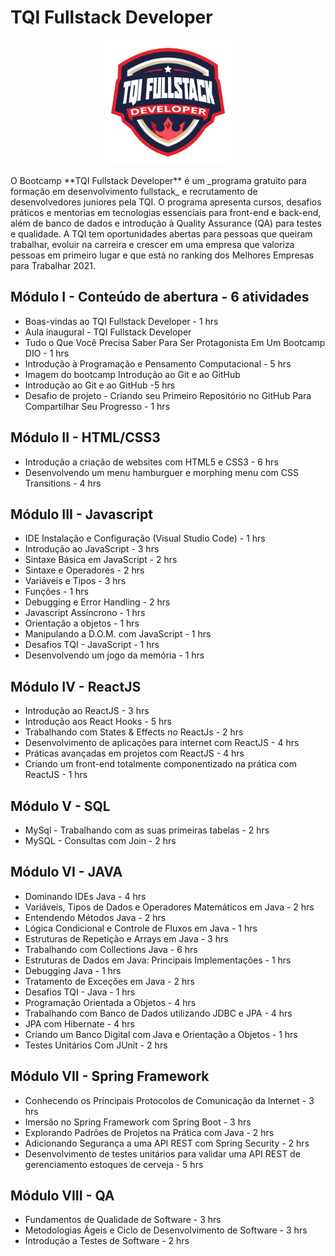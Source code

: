 # TQI Fullstack Developer

<p align="center">
<img width="200" height="200" src="https://github.com/mauriciorocha1968/DIO_TQI_Fullstack_Developer/blob/main/assets/TQI.png">
</p>
O Bootcamp **TQI Fullstack Developer** é um _programa gratuito para formação em desenvolvimento fullstack_ e recrutamento de desenvolvedores juniores pela TQI. O programa apresenta cursos, desafios práticos e mentorias em tecnologias essenciais para front-end e back-end, além de banco de dados e introdução à Quality Assurance (QA) para testes e qualidade. A TQI tem oportunidades abertas para pessoas que queiram trabalhar, evoluir na carreira e crescer em uma empresa que valoriza pessoas em primeiro lugar e que está no ranking dos Melhores Empresas para Trabalhar 2021.

## Módulo I - Conteúdo de abertura - 6 atividades

- Boas-vindas ao TQI Fullstack Developer - 1 hrs
- Aula inaugural - TQI Fullstack Developer
- Tudo o Que Você Precisa Saber Para Ser Protagonista Em Um Bootcamp DIO - 1 hrs
- Introdução à Programação e Pensamento Computacional - 5 hrs
- Imagem do bootcamp Introdução ao Git e ao GitHub
- Introdução ao Git e ao GitHub -5 hrs
- Desafio de projeto - Criando seu Primeiro Repositório no GitHub Para Compartilhar Seu Progresso - 1 hrs

## Módulo II - HTML/CSS3

- Introdução a criação de websites com HTML5 e CSS3 - 6 hrs
- Desenvolvendo um menu hamburguer e morphing menu com CSS Transitions - 4 hrs

## Módulo III - Javascript

- IDE Instalação e Configuração (Visual Studio Code) - 1 hrs
- Introdução ao JavaScript - 3 hrs
- Sintaxe Básica em JavaScript - 2 hrs
- Sintaxe e Operadores - 2 hrs
- Variáveis e Tipos - 3 hrs
- Funções - 1 hrs
- Debugging e Error Handling - 2 hrs
- Javascript Assíncrono - 1 hrs
- Orientação a objetos - 1 hrs
- Manipulando a D.O.M. com JavaScript - 1 hrs
- Desafios TQI - JavaScript - 1 hrs
- Desenvolvendo um jogo da memória - 1 hrs

## Módulo IV - ReactJS

- Introdução ao ReactJS - 3 hrs
- Introdução aos React Hooks - 5 hrs
- Trabalhando com States & Effects no ReactJs - 2 hrs
- Desenvolvimento de aplicações para internet com ReactJS - 4 hrs
- Práticas avançadas em projetos com ReactJS - 4 hrs
- Criando um front-end totalmente componentizado na prática com ReactJS - 1 hrs

## Módulo V - SQL

- MySql - Trabalhando com as suas primeiras tabelas - 2 hrs
- MySQL - Consultas com Join - 2 hrs

## Módulo VI - JAVA

- Dominando IDEs Java - 4 hrs
- Variáveis, Tipos de Dados e Operadores Matemáticos em Java - 2 hrs
- Entendendo Métodos Java - 2 hrs
- Lógica Condicional e Controle de Fluxos em Java - 1 hrs
- Estruturas de Repetição e Arrays em Java - 3 hrs
- Trabalhando com Collections Java - 6 hrs
- Estruturas de Dados em Java: Principais Implementações - 1 hrs
- Debugging Java - 1 hrs
- Tratamento de Exceções em Java - 2 hrs
- Desafios TQI - Java - 1 hrs
- Programação Orientada a Objetos - 4 hrs
- Trabalhando com Banco de Dados utilizando JDBC e JPA - 4 hrs
- JPA com Hibernate - 4 hrs
- Criando um Banco Digital com Java e Orientação a Objetos - 1 hrs
- Testes Unitários Com JUnit - 2 hrs

## Módulo VII - Spring Framework

- Conhecendo os Principais Protocolos de Comunicação da Internet - 3 hrs
- Imersão no Spring Framework com Spring Boot - 3 hrs
- Explorando Padrões de Projetos na Prática com Java - 2 hrs
- Adicionando Segurança a uma API REST com Spring Security - 2 hrs
- Desenvolvimento de testes unitários para validar uma API REST de gerenciamento estoques de cerveja - 5 hrs

## Módulo VIII - QA

- Fundamentos de Qualidade de Software - 3 hrs
- Metodologias Ágeis e Ciclo de Desenvolvimento de Software - 3 hrs
- Introdução a Testes de Software - 2 hrs
